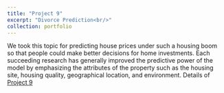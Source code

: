 ```yaml
---
title: "Project 9"
excerpt: "Divorce Prediction<br/>"
collection: portfolio
---
```


We took this topic for predicting house prices under such a housing boom so that people could make better decisions for home investments. Each succeeding research has generally improved the predictive power of the model by emphasizing the attributes of the property such as the housing site, housing quality, geographical location, and environment.
Details of [Project 9](https://github.com/rohvalder/Project-Portfolio/tree/gh-pages/Project%207)
